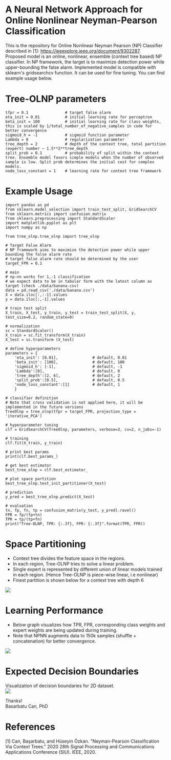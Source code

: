 # A Neural Network Approach for Online Nonlinear Neyman-Pearson Classification
This is the repository for Online Nonlinear Neyman Pearson (NP) Classifier described in [1]: https://ieeexplore.ieee.org/document/9302287. <br/>
Proposed model is an online, nonlinear, ensemble (context tree based) NP classifier. In NP framework, the target is to maximize detection power while upper-bounding the false alarm. Implemented model is compatible with sklearn's gridsearchcv function. It can be used for fine tuning. You can find example usage below. 

# Tree-OLNP parameters
    tfpr = 0.1                # target false alarm
    eta_init = 0.01           # initial learning rate for perceptron
    beta_init = 100           # initial learning rate for class weights, this is scaled by 1/total_number_of_negative_samples in code for better convergence
    sigmoid_h = -1            # sigmoid function parameter
    Lambda = 0                # regularization parameter
    tree_depth = 2            # depth of the context tree, total partition (expert) number ~ 1.5**2**tree_depth
    split_prob = 0.1          # probability of split within the context tree. Ensemble model favors simple models when the number of observed sample is low. Split prob determines the initial cost for complex models.
    node_loss_constant = 1    # learning rate for context tree framework

# Example Usage
    import pandas as pd
    from sklearn.model_selection import train_test_split, GridSearchCV
    from sklearn.metrics import confusion_matrix
    from sklearn.preprocessing import StandardScaler
    import matplotlib.pyplot as plt
    import numpy as np

    from tree_olnp.tree_olnp import tree_olnp

    # Target False Alarm
    # NP framework aims to maximize the detection power while upper bounding the false alarm rate
    # target false alarm rate should be determined by the user
    target_FPR = 0.1

    # main 
    # np-nn works for 1,-1 classification
    # we expect data to be in tabular form with the latest column as target (check ./data/banana.csv)
    data = pd.read_csv('./data/banana.csv')
    X = data.iloc[:,:-1].values
    y = data.iloc[:,-1].values

    # train test split
    X_train, X_test, y_train, y_test = train_test_split(X, y, test_size=0.2, random_state=0)

    # normalization
    sc = StandardScaler()
    X_train = sc.fit_transform(X_train)
    X_test = sc.transform (X_test)

    # define hyperparameters
    parameters = {
        'eta_init': [0.01],               # default, 0.01
        'beta_init': [100],               # default, 100
        'sigmoid_h': [-1],                # default, -1
        'Lambda':[0],                     # default, 0
        'tree_depth':[2, 6],              # default, 2
        'split_prob':[0.5],               # default, 0.5
        'node_loss_constant':[1]          # default, 1
        }

    # classifier definition
    # Note that cross validation is not applied here, it will be implemented in the future versions
    TreeOlnp = tree_olnp(tfpr = target_FPR, projection_type = 'iterative_PCA')

    # hyperparameter tuning
    clf = GridSearchCV(TreeOlnp, parameters, verbose=3, cv=2, n_jobs=-1)

    # training
    clf.fit(X_train, y_train)

    # print best params
    print(clf.best_params_)

    # get best estimator
    best_tree_olnp = clf.best_estimator_

    # plot space partition
    best_tree_olnp.test_init_partitioner(X_test)

    # prediction
    y_pred = best_tree_olnp.predict(X_test)

    # evaluation
    tn, fp, fn, tp = confusion_matrix(y_test, y_pred).ravel()
    FPR = fp/(fp+tn)
    TPR = tp/(tp+fn)
    print("Tree-OLNP, TPR: {:.3f}, FPR: {:.3f}".format(TPR, FPR))
    
# Space Partitioning
* Context tree divides the feature space in the regions.
* In each region, Tree-OLNP tries to solve a linear problem.
* Single expert is represented by different union of linear models trained in each region. (Hence Tree-OLNP is piece-wise linear, i.e nonlinear)
* Finest partition is shown below for a context tree with depth 6
<img src="figures/test__node_regions_visualized.png">

# Learning Performance
* Below graph visualizes how TPR, FPR, corresponding class weights and expert weights are being updated during training.
* Note that NPNN augments data to 150k samples (shuffle + concatenation) for better convergence.
<img src="figures/transient_performances.png">

# Expected Decision Boundaries
Visualization of decision boundaries for 2D dataset.<br/>
<img src="figures/decision_boundary_visualized.png">

Thanks!<br/>
Basarbatu Can, PhD

# References
[1] Can, Başarbatu, and Hüseyin Özkan. "Neyman-Pearson Classification Via Context Trees." 2020 28th Signal Processing and Communications Applications Conference (SIU). IEEE, 2020. <br/>